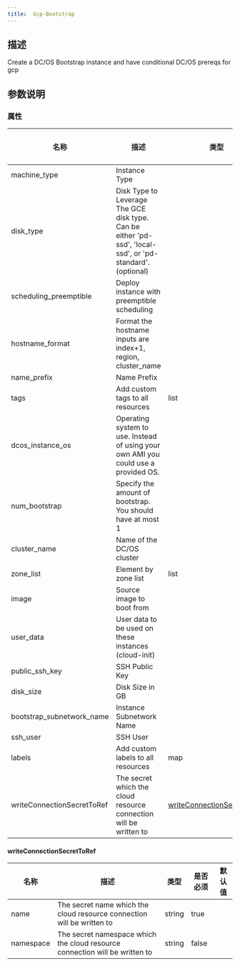 ```yaml
---
title:  Gcp-Bootstrap
---
```


## 描述

Create a DC/OS Bootstrap instance and have conditional DC/OS prereqs for gcp

## 参数说明


### 属性

 名称 | 描述 | 类型 | 是否必须 | 默认值 
 ------------ | ------------- | ------------- | ------------- | ------------- 
 machine_type | Instance Type |  | true |  
 disk_type | Disk Type to Leverage The GCE disk type. Can be either 'pd-ssd', 'local-ssd', or 'pd-standard'. (optional) |  | true |  
 scheduling_preemptible | Deploy instance with preemptible scheduling |  | false |  
 hostname_format | Format the hostname inputs are index+1, region, cluster_name |  | false |  
 name_prefix | Name Prefix |  | false |  
 tags | Add custom tags to all resources | list | false |  
 dcos_instance_os | Operating system to use. Instead of using your own AMI you could use a provided OS. |  | false |  
 num_bootstrap | Specify the amount of bootstrap. You should have at most 1 |  | false |  
 cluster_name | Name of the DC/OS cluster |  | true |  
 zone_list | Element by zone list | list | false |  
 image | Source image to boot from |  | true |  
 user_data | User data to be used on these instances (cloud-init) |  | false |  
 public_ssh_key | SSH Public Key |  | true |  
 disk_size | Disk Size in GB |  | true |  
 bootstrap_subnetwork_name | Instance Subnetwork Name |  | true |  
 ssh_user | SSH User |  | true |  
 labels | Add custom labels to all resources | map | false |  
 writeConnectionSecretToRef | The secret which the cloud resource connection will be written to | [writeConnectionSecretToRef](#writeConnectionSecretToRef) | false |  


#### writeConnectionSecretToRef

 名称 | 描述 | 类型 | 是否必须 | 默认值 
 ------------ | ------------- | ------------- | ------------- | ------------- 
 name | The secret name which the cloud resource connection will be written to | string | true |  
 namespace | The secret namespace which the cloud resource connection will be written to | string | false |  
